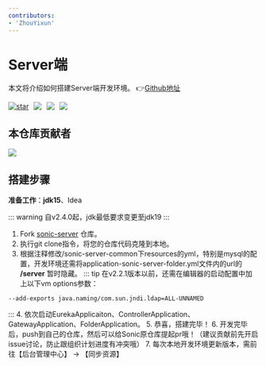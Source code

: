 ```yaml
---
contributors:
- 'ZhouYixun'
---
```


# Server端

本文将介绍如何搭建Server端开发环境。 👉[Github地址](https://github.com/SonicCloudOrg/sonic-server)

<div style="display: flex">
<a href='https://gitee.com/sonic-cloud/sonic-server/stargazers'><img src='https://gitee.com/sonic-cloud/sonic-server/badge/star.svg?theme=gvp' alt='star'></a>
<img style="margin-left: 10px" src="https://img.shields.io/github/stars/SonicCloudOrg/sonic-server?style=social"><img style="margin-left: 10px" src="https://img.shields.io/github/forks/SonicCloudOrg/sonic-server?style=social">
<img style="margin-left:10px" src="https://img.shields.io/github/downloads/SonicCloudOrg/sonic-server/total">
</div>

## 本仓库贡献者

<a href="https://github.com/SonicCloudOrg/sonic-server/graphs/contributors">
  <img src="https://contrib.rocks/image?repo=SonicCloudOrg/sonic-server" />
</a>

## 搭建步骤

**准备工作**：**jdk15**、Idea

::: warning 
自v2.4.0起，jdk最低要求变更至jdk19
:::

1. Fork [sonic-server](https://github.com/SonicCloudOrg/sonic-server) 仓库。
2. 执行git clone指令，将您的仓库代码克隆到本地。
3. 根据注释修改/sonic-server-common下resources的yml，特别是mysql的配置，开发环境还需将application-sonic-server-folder.yml文件内的url的 **/server** 暂时隐藏。
::: tip 在v2.2.1版本以前，还需在编辑器的启动配置中加上以下vm options参数：
```
--add-exports java.naming/com.sun.jndi.ldap=ALL-UNNAMED
```
:::
4. 依次启动EurekaApplicaiton、ControllerApplication、GatewayApplication、FolderApplication。
5. 恭喜，搭建完毕！
6. 开发完毕后，push到自己的仓库，然后可以给Sonic原仓库提起pr哦！（建议贡献前先开启issue讨论，防止跟组织计划进度有冲突哦）
7. 每次本地开发环境更新版本，需前往【后台管理中心】 -> 【同步资源】
